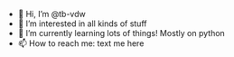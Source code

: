 - 👋 Hi, I’m @tb-vdw
- 👀 I’m interested in all kinds of stuff
- 🌱 I’m currently learning lots of things! Mostly on python
- 📫 How to reach me: text me here

<!---
tb-vdw/tb-vdw is a ✨ special ✨ repository because its `README.md` (this file) appears on your GitHub profile.
You can click the Preview link to take a look at your changes.
--->

